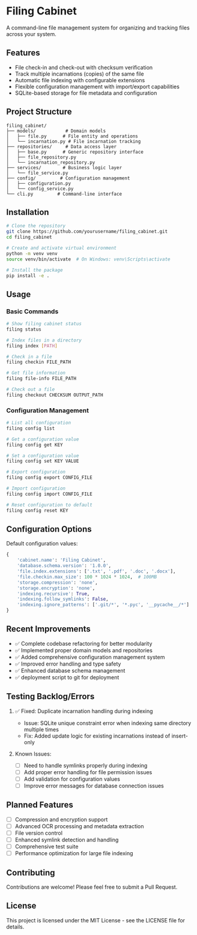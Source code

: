 # Filing Cabinet

A command-line file management system for organizing and tracking files across your system.

## Features

- File check-in and check-out with checksum verification
- Track multiple incarnations (copies) of the same file
- Automatic file indexing with configurable extensions
- Flexible configuration management with import/export capabilities
- SQLite-based storage for file metadata and configuration

## Project Structure

```
filing_cabinet/
├── models/           # Domain models
│   ├── file.py      # File entity and operations
│   └── incarnation.py # File incarnation tracking
├── repositories/     # Data access layer
│   ├── base.py      # Generic repository interface
│   ├── file_repository.py
│   └── incarnation_repository.py
├── services/        # Business logic layer
│   └── file_service.py
├── config/         # Configuration management
│   ├── configuration.py
│   └── config_service.py
└── cli.py         # Command-line interface
```

## Installation

```bash
# Clone the repository
git clone https://github.com/yourusername/filing_cabinet.git
cd filing_cabinet

# Create and activate virtual environment
python -m venv venv
source venv/bin/activate  # On Windows: venv\Scripts\activate

# Install the package
pip install -e .
```

## Usage

### Basic Commands

```bash
# Show filing cabinet status
filing status

# Index files in a directory
filing index [PATH]

# Check in a file
filing checkin FILE_PATH

# Get file information
filing file-info FILE_PATH

# Check out a file
filing checkout CHECKSUM OUTPUT_PATH
```

### Configuration Management

```bash
# List all configuration
filing config list

# Get a configuration value
filing config get KEY

# Set a configuration value
filing config set KEY VALUE

# Export configuration
filing config export CONFIG_FILE

# Import configuration
filing config import CONFIG_FILE

# Reset configuration to default
filing config reset KEY
```

## Configuration Options

Default configuration values:

```python
{
    'cabinet.name': 'Filing Cabinet',
    'database.schema.version': '1.0.0',
    'file.index.extensions': ['.txt', '.pdf', '.doc', '.docx'],
    'file.checkin.max_size': 100 * 1024 * 1024,  # 100MB
    'storage.compression': 'none',
    'storage.encryption': 'none',
    'indexing.recursive': True,
    'indexing.follow_symlinks': False,
    'indexing.ignore_patterns': ['.git/*', '*.pyc', '__pycache__/*']
}
```

## Recent Improvements

- ✅ Complete codebase refactoring for better modularity
- ✅ Implemented proper domain models and repositories
- ✅ Added comprehensive configuration management system
- ✅ Improved error handling and type safety
- ✅ Enhanced database schema management
- ✅ deployment script to git for deployment


## Testing Backlog/Errors

1. ✅ Fixed: Duplicate incarnation handling during indexing
   - Issue: SQLite unique constraint error when indexing same directory multiple times
   - Fix: Added update logic for existing incarnations instead of insert-only

2. Known Issues:
   - [ ] Need to handle symlinks properly during indexing
   - [ ] Add proper error handling for file permission issues
   - [ ] Add validation for configuration values
   - [ ] Improve error messages for database connection issues

## Planned Features

- [ ] Compression and encryption support
- [ ] Advanced OCR processing and metadata extraction
- [ ] File version control
- [ ] Enhanced symlink detection and handling
- [ ] Comprehensive test suite
- [ ] Performance optimization for large file indexing

## Contributing

Contributions are welcome! Please feel free to submit a Pull Request.

## License

This project is licensed under the MIT License - see the LICENSE file for details.
